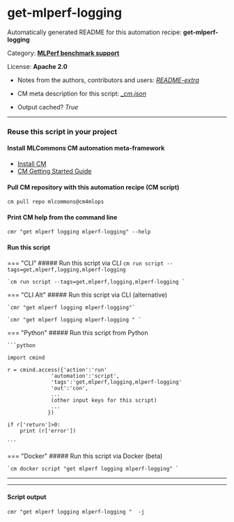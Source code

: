 # get-mlperf-logging
Automatically generated README for this automation recipe: **get-mlperf-logging**

Category: **[MLPerf benchmark support](..)**

License: **Apache 2.0**

* Notes from the authors, contributors and users: [*README-extra*](https://github.com/mlcommons/cm4mlops/tree/main/script/get-mlperf-logging/README-extra.md)

* CM meta description for this script: *[_cm.json](https://github.com/mlcommons/cm4mlops/tree/main/script/get-mlperf-logging/_cm.json)*
* Output cached? *True*

---
### Reuse this script in your project

#### Install MLCommons CM automation meta-framework

* [Install CM](https://docs.mlcommons.org/ck/install)
* [CM Getting Started Guide](https://docs.mlcommons.org/ck/getting-started/)

#### Pull CM repository with this automation recipe (CM script)

```cm pull repo mlcommons@cm4mlops```

#### Print CM help from the command line

````cmr "get mlperf logging mlperf-logging" --help````

#### Run this script

=== "CLI"
    ##### Run this script via CLI
    `cm run script --tags=get,mlperf,logging,mlperf-logging`

    `cm run script --tags=get,mlperf,logging,mlperf-logging `

=== "CLI Alt"
    ##### Run this script via CLI (alternative)

    `cmr "get mlperf logging mlperf-logging"`

    `cmr "get mlperf logging mlperf-logging " `


=== "Python"
    ##### Run this script from Python


    ```python

    import cmind

    r = cmind.access({'action':'run'
                  'automation':'script',
                  'tags':'get,mlperf,logging,mlperf-logging'
                  'out':'con',
                  ...
                  (other input keys for this script)
                  ...
                 })

    if r['return']>0:
        print (r['error'])

    ```


=== "Docker"
    ##### Run this script via Docker (beta)

    `cm docker script "get mlperf logging mlperf-logging" `

___


___
#### Script output
`cmr "get mlperf logging mlperf-logging "  -j`